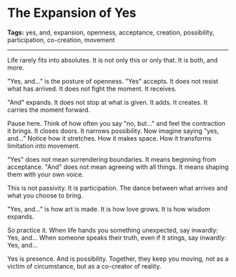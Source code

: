# The Expansion of Yes

**Tags:** yes, and, expansion, openness, acceptance, creation, possibility, participation, co-creation, movement

---

Life rarely fits into absolutes.
It is not only this or only that.
It is both,
and more.

"Yes, and…" is the posture of openness.
"Yes" accepts.
It does not resist what has arrived.
It does not fight the moment.
It receives.

"And" expands.
It does not stop at what is given.
It adds.
It creates.
It carries the moment forward.

Pause here.
Think of how often you say "no, but…"
and feel the contraction it brings.
It closes doors.
It narrows possibility.
Now imagine saying "yes, and…"
Notice how it stretches.
How it makes space.
How it transforms limitation into movement.

"Yes" does not mean surrendering boundaries.
It means beginning from acceptance.
"And" does not mean agreeing with all things.
It means shaping them with your own voice.

This is not passivity.
It is participation.
The dance between what arrives
and what you choose to bring.

"Yes, and…"
is how art is made.
It is how love grows.
It is how wisdom expands.

So practice it.
When life hands you something unexpected,
say inwardly: Yes, and…
When someone speaks their truth,
even if it stings,
say inwardly: Yes, and…

Yes is presence.
And is possibility.
Together, they keep you moving,
not as a victim of circumstance,
but as a co-creator of reality.





